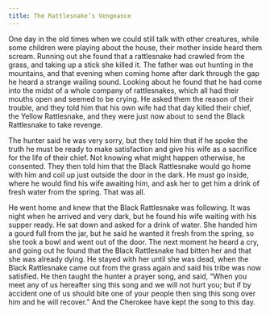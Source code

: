 ```yaml
---
title: The Rattlesnake’s Vengeance
---
```


One day in the old times when we could still talk with other creatures, while some children were playing about the house, their mother inside heard them scream. Running out she found that a rattlesnake had crawled from the grass, and taking up a stick she killed it. The father was out hunting in the mountains, and that evening when coming home after dark through the gap he heard a strange wailing sound. Looking about he found that he had come into the midst of a whole company of rattlesnakes, which all had their mouths open and seemed to be crying. He asked them the reason of their trouble, and they told him that his own wife had that day killed their chief, the Yellow Rattlesnake, and they were just now about to send the Black Rattlesnake to take revenge.

The hunter said he was very sorry, but they told him that if he spoke the truth he must be ready to make satisfaction and give his wife as a sacrifice for the life of their chief. Not knowing what might happen otherwise, he consented. They then told him that the Black Rattlesnake would go home with him and coil up just outside the door in the dark. He must go inside, where he would find his wife awaiting him, and ask her to get him a drink of fresh water from the spring. That was all.

He went home and knew that the Black Rattlesnake was following. It was night when he arrived and very dark, but he found his wife waiting with his supper ready. He sat down and asked for a drink of water. She handed him a gourd full from the jar, but he said he wanted it fresh from the spring, so she took a bowl and went out of the door. The next moment he heard a cry, and going out he found that the Black Rattlesnake had bitten her and that she was already dying. He stayed with her until she was dead, when the Black Rattlesnake came out from the grass again and said his tribe was now satisfied. He then taught the hunter a prayer song, and said, “When you meet any of us hereafter sing this song and we will not hurt you; but if by accident one of us should bite one of your people then sing this song over him and he will recover.” And the Cherokee have kept the song to this day.
